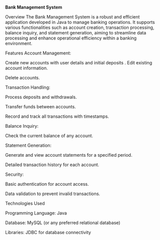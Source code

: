 **Bank Management System**

Overview
The Bank Management System is a robust and efficient application developed in Java to manage banking operations. It supports various functionalities such as account creation, transaction processing, balance inquiry, and statement generation, aiming to streamline data processing and enhance operational efficiency within a banking environment.

Features
Account Management:

Create new accounts with user details and initial deposits
.
Edit existing account information.

Delete accounts.

Transaction Handling:

Process deposits and withdrawals.

Transfer funds between accounts.

Record and track all transactions with timestamps.


Balance Inquiry:

Check the current balance of any account.


Statement Generation:

Generate and view account statements for a specified period.

Detailed transaction history for each account.

Security:

Basic authentication for account access.

Data validation to prevent invalid transactions.

Technologies Used

Programming Language: Java

Database: MySQL (or any preferred relational database)

Libraries: JDBC for database connectivity
